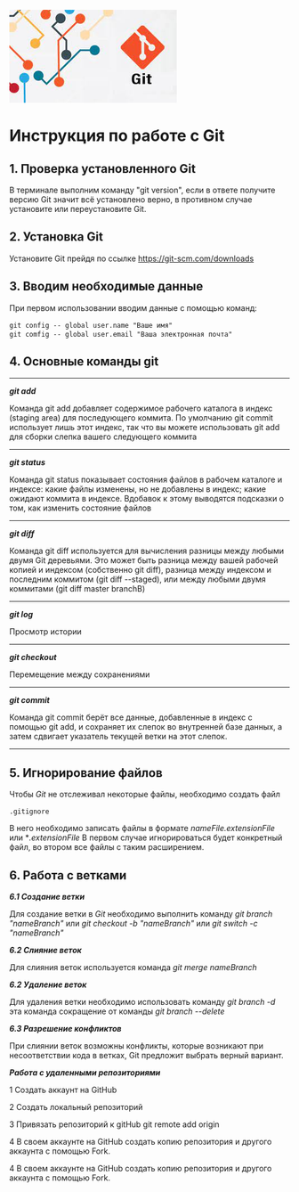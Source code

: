 ![logo](logo.jpg)
# Инструкция по работе с Git

## 1. Проверка установленного Git
В терминале выполним команду "git version", если в ответе получите версию Git значит всё установлено верно, в противном случае установите или переустановите Git.

## 2. Установка Git
Установите Git прейдя по ссылке https://git-scm.com/downloads

## 3. Вводим необходимые данные
При первом использовании вводим данные с помощью команд:
```
git config -- global user.name "Ваше имя"
git comfig -- global user.email "Ваша электронная почта"
```
## 4. Основные команды git
***
***git add***

Команда git add добавляет содержимое рабочего каталога в индекс (staging area) для последующего коммита. По умолчанию git commit использует лишь этот индекс, так что вы можете использовать git add для сборки слепка вашего следующего коммита
***
***git status***

Команда git status показывает состояния файлов в рабочем каталоге и индексе: какие файлы изменены, но не добавлены в индекс; какие ожидают коммита в индексе. Вдобавок к этому выводятся подсказки о том, как изменить состояние файлов
***
***git diff***

Команда git diff используется для вычисления разницы между любыми двумя Git деревьями. Это может быть разница между вашей рабочей копией и индексом (собственно git diff), разница между индексом и последним коммитом (git diff --staged), или между любыми двумя коммитами (git diff master branchB)
***
***git log***

Просмотр истории
***
***git checkout***

Перемещение между сохранениями
***
***git commit***

Команда git commit берёт все данные, добавленные в индекс с помощью git add, и сохраняет их слепок во внутренней базе данных, а затем сдвигает указатель текущей ветки на этот слепок.
***

## 5. Игнорирование файлов

Чтобы *Git* не отслеживал некоторые файлы, необходимо создать файл 
```
.gitignore
```
В него необходимо записать файлы в формате *nameFile.extensionFile*  или
**.extensionFile*
В первом случае игнорироваться будет конкретный файл, во втором все файлы с таким расширением.

## 6. Работа с ветками

***6.1 Создание ветки***

Для создание ветки в *Git* необходимо выполнить команду *git branch "nameBranch"* или *git checkout -b "nameBranch"* или *git switch -c "nameBranch"*

***6.2 Слияние веток***

Для слияния веток используется команда *git merge nameBranch* 

***6.2 Удаление веток***

Для удаления ветки необходимо использовать команду *git branch -d* эта команда сокращение от команды *git branch --delete*

***6.3 Разрешение конфликтов***


 При слиянии веток возможны конфликты, которые возникают при несоответствии кода в ветках, Git предложит выбрать верный вариант.

 ***Работа с удаленными репозиториями***

 1 Создать аккаунт на GitHub

2 Создать локальный репозиторий

3 Привязать репозиторий к gitHub git remote add origin

4 В своем аккаунте на GitHub создать копию репозитория и другого аккаунта с помощью Fork.

4 В своем аккаунте на GitHub создать копию репозитория и другого аккаунта с помощью Fork.


